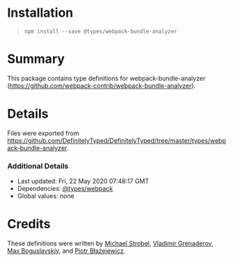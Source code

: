 # Installation
> `npm install --save @types/webpack-bundle-analyzer`

# Summary
This package contains type definitions for webpack-bundle-analyzer (https://github.com/webpack-contrib/webpack-bundle-analyzer).

# Details
Files were exported from https://github.com/DefinitelyTyped/DefinitelyTyped/tree/master/types/webpack-bundle-analyzer.

### Additional Details
 * Last updated: Fri, 22 May 2020 07:48:17 GMT
 * Dependencies: [@types/webpack](https://npmjs.com/package/@types/webpack)
 * Global values: none

# Credits
These definitions were written by [Michael Strobel](https://github.com/kryops), [Vladimir Grenaderov](https://github.com/VladimirGrenaderov), [Max Boguslavskiy](https://github.com/maxbogus), and [Piotr Błażejewicz](https://github.com/peterblazejewicz).
